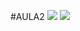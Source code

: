 #AULA2
![](https://tenor.com/pt-BR/view/wipers-dog-goggles-gif-16213815659995109199) 
![](https://tenor.com/pt-BR/view/blue-cry-sad-bad-day-gif-5337197)
